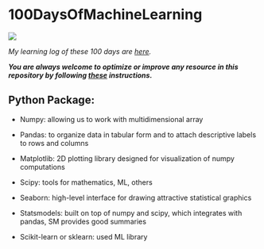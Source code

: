# 100DaysOfMachineLearning

![](https://hackernoon.com/drafts/e11c20yk.png)


*My learning log of these 100 days are [here](https://github.com/Aman9026/100DaysOfMachineLearning/blob/master/LOG.md).*



***You are always welcome to optimize or improve any resource in this repository by following [these](https://github.com/Aman9026/100DaysOfMachineLearning/blob/master/CONTRIBUTING.md) instructions.***

## Python Package:
* Numpy: allowing us to work with multidimensional array

* Pandas: to organize data in tabular form and to attach descriptive labels to rows and columns

* Matplotlib: 2D plotting library designed for visualization of numpy computations

* Scipy: tools for mathematics, ML, others

* Seaborn: high-level interface for drawing attractive statistical graphics

* Statsmodels: built on top of numpy and scipy, which integrates with pandas, SM provides good summaries

* Scikit-learn or sklearn: used ML library
